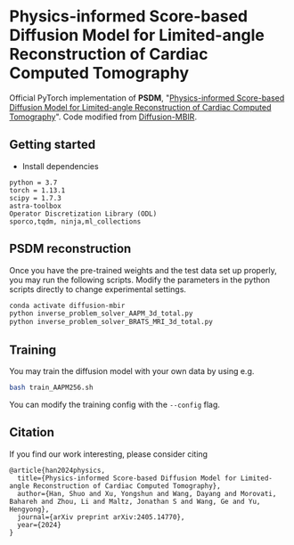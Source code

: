 # Physics-informed Score-based Diffusion Model for Limited-angle Reconstruction of Cardiac Computed Tomography

Official PyTorch implementation of **PSDM**, "[Physics-informed Score-based Diffusion Model for Limited-angle Reconstruction of Cardiac Computed Tomography](https://arxiv.org/abs/2405.14770)". Code modified from [Diffusion-MBIR](https://github.com/HJ-harry/DiffusionMBIR).


## Getting started


* Install dependencies
```
python = 3.7
torch = 1.13.1
scipy = 1.7.3
astra-toolbox
Operator Discretization Library (ODL)
sporco,tqdm, ninja,ml_collections
```

## PSDM reconstruction
Once you have the pre-trained weights and the test data set up properly, you may run the following scripts. Modify the parameters in the python scripts directly to change experimental settings.

```bash
conda activate diffusion-mbir
python inverse_problem_solver_AAPM_3d_total.py
python inverse_problem_solver_BRATS_MRI_3d_total.py
```

## Training
You may train the diffusion model with your own data by using e.g.
```bash
bash train_AAPM256.sh
```
You can modify the training config with the ```--config``` flag.

## Citation
If you find our work interesting, please consider citing

```
@article{han2024physics,
  title={Physics-informed Score-based Diffusion Model for Limited-angle Reconstruction of Cardiac Computed Tomography},
  author={Han, Shuo and Xu, Yongshun and Wang, Dayang and Morovati, Bahareh and Zhou, Li and Maltz, Jonathan S and Wang, Ge and Yu, Hengyong},
  journal={arXiv preprint arXiv:2405.14770},
  year={2024}
}
```
